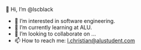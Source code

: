 👋 Hi, I’m @lscblack

- 👀 I’m interested in software engineering.
- 🌱 I’m currently learning at ALU.
- 💞️ I’m looking to collaborate on ...
- 📫 How to reach me: l.christian@alustudent.com


<!---
lscblack/lscblack is a ✨ special ✨ repository because its `README.md` (this file) appears on your GitHub profile.
You can click the Preview link to take a look at your changes.
--->
